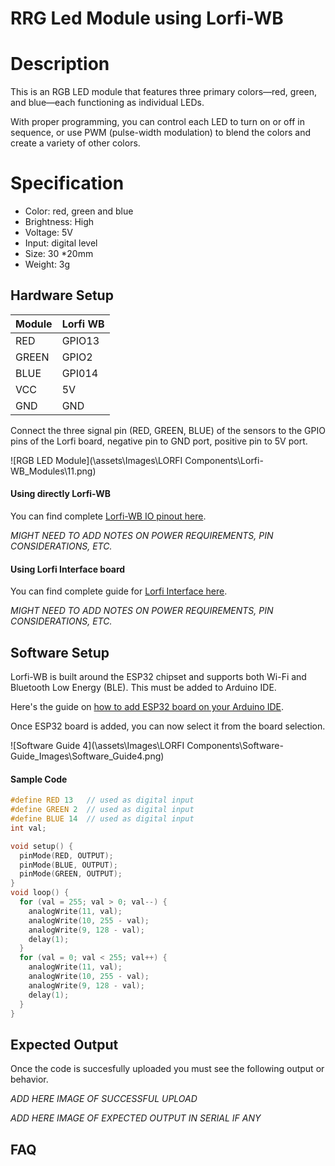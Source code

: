# RRG Led Module using Lorfi-WB

# Description

This is an RGB LED module that features three primary colors—red, green, and blue—each functioning as individual LEDs.

With proper programming, you can control each LED to turn on or off in sequence, or use PWM (pulse-width modulation) to blend the colors and create a variety of other colors.

# Specification

- Color: red, green and blue
- Brightness: High
- Voltage: 5V
- Input: digital level
- Size: 30 *20mm
- Weight: 3g

## Hardware Setup

|     Module    |   Lorfi WB  |
|---------------|-------------|
| RED           | GPIO13      |
| GREEN         | GPIO2       |
| BLUE          | GPI014      |
| VCC           | 5V          |
| GND           | GND         |

Connect the three signal pin (RED, GREEN, BLUE) of the sensors to the GPIO pins of the Lorfi board, negative pin to GND port, positive pin to 5V port.

![RGB LED Module](\assets\Images\LORFI Components\Lorfi-WB_Modules\11.png)

#### Using directly Lorfi-WB

You can find complete <a href="/docs/Hardware-Guide.html">Lorfi-WB IO pinout here</a>.

*MIGHT NEED TO ADD NOTES ON POWER REQUIREMENTS, PIN CONSIDERATIONS, ETC.*

#### Using Lorfi Interface board

You can find complete guide for <a href="/docs/Hardware-Guide.html">Lorfi Interface here</a>.

*MIGHT NEED TO ADD NOTES ON POWER REQUIREMENTS, PIN CONSIDERATIONS, ETC.*

## Software Setup

Lorfi-WB is built around the ESP32 chipset and supports both Wi-Fi and Bluetooth Low Energy (BLE). This must be added to Arduino IDE.

Here's the guide on <a href="/docs/Software-Guide.html">how to add ESP32 board on your Arduino IDE</a>.

Once ESP32 board is added, you can now select it from the board selection.

![Software Guide 4](\assets\Images\LORFI Components\Software-Guide_Images\Software_Guide4.png)

#### Sample Code
```c
#define RED 13   // used as digital input
#define GREEN 2  // used as digital input
#define BLUE 14  // used as digital input
int val;

void setup() {
  pinMode(RED, OUTPUT);
  pinMode(BLUE, OUTPUT);
  pinMode(GREEN, OUTPUT);
}
void loop() {
  for (val = 255; val > 0; val--) {
    analogWrite(11, val);
    analogWrite(10, 255 - val);
    analogWrite(9, 128 - val);
    delay(1);
  }
  for (val = 0; val < 255; val++) {
    analogWrite(11, val);
    analogWrite(10, 255 - val);
    analogWrite(9, 128 - val);
    delay(1);
  }
}
```

## Expected Output

Once the code is succesfully uploaded you must see the following output or behavior.

*ADD HERE IMAGE OF SUCCESSFUL UPLOAD*

*ADD HERE IMAGE OF EXPECTED OUTPUT IN SERIAL IF ANY*

## FAQ



